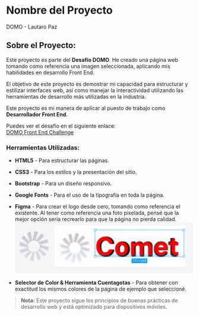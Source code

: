# Nombre del Proyecto

DOMO - Lautaro Paz

## Sobre el Proyecto:

Este proyecto es parte del **Desafío DOMO**. He creado una página web tomando como referencia una imagen seleccionada, aplicando mis habilidades en desarrollo Front End. 

El objetivo de este proyecto es demostrar mi capacidad para estructurar y estilizar interfaces web, así como manejar la interactividad utilizando las herramientas de desarrollo más utilizadas en la industria.

Este proyecto es mi manera de aplicar al puesto de trabajo como **Desarrollador Front End**.

Puedes ver el desafío en el siguiente enlace:  
[DOMO Front End Challenge](https://domofrontendchallenge.netlify.app/challenge)

### Herramientas Utilizadas:

- **HTML5** - Para estructurar las páginas.
- **CSS3** - Para los estilos y la presentación del sitio.
- **Bootstrap** - Para un diseño responsivo.
- **Google Fonts** - Para el uso de la tipografía en toda la página.
- **Figma** - Para crear el logo desde cero, tomando como referencia el existente. Al tener como referencia una foto pixelada, pensé que la mejor opción sería recrearlo para que la página no pierda calidad.
![Captura del proceso en Figma](./imgs/captura.jpg)

- **Selector de Color & Herramienta Cuentagotas** - Para obtener con exactitud los mismos colores de la página de ejemplo que seleccioné.

> **Nota:** Este proyecto sigue los principios de buenas prácticas de desarrollo web y está optimizado para dispositivos móviles.